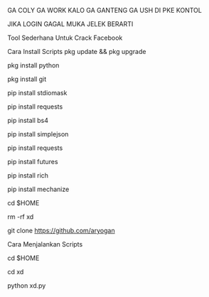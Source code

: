 GA COLY GA WORK
KALO GA GANTENG GA USH DI PKE KONTOL

JIKA LOGIN GAGAL MUKA JELEK BERARTI

Tool Sederhana Untuk Crack Facebook

Cara Install Scripts pkg update && pkg upgrade

pkg install python

pkg install git

pip install stdiomask

pip install requests

pip install bs4

pip install simplejson

pip install requests

pip install futures

pip install rich

pip install mechanize

cd $HOME

rm -rf xd

git clone https://github.com/aryogan

Cara Menjalankan Scripts

cd $HOME

cd xd

python xd.py
